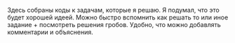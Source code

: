 Здесь собраны коды к задачам, которые я решаю. Я подумал, что это будет хорошей идеей. Можно быстро вспомнить как решать то или иное задание + посмотреть решения гробов. Удобно, что можно добавлять комментарии и объяснения.